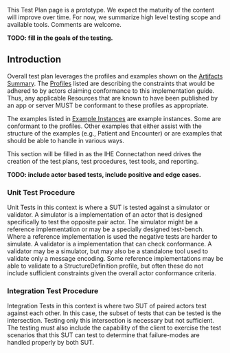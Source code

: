 <div markdown="1" class="stu-note">

This Test Plan page is a prototype. We expect the maturity of the content will improve over time. For now, we summarize high level testing scope and available tools. Comments are welcome.
</div>


**TODO: fill in the goals of the testing.**

## Introduction

Overall test plan leverages the profiles and examples shown on the [Artifacts Summary](artifacts.html). The [Profiles](artifacts.html#structures-resource-profiles) listed are describing the constraints that would be adhered to by actors claiming conformance to this implementation guide. Thus, any applicable Resources that are known to have been published by an app or server MUST be conformant to these profiles as appropriate.

The examples listed in [Example Instances](artifacts.html#example-example-instances) are example instances. Some are conformant to the profiles. Other examples that either assist with the structure of the examples (e.g., Patient and Encounter) or are examples that should be able to handle in various ways. 

This section will be filled in as the IHE Connectathon need drives the creation of the test plans, test procedures, test tools, and reporting.

**TODO: include actor based tests, include positive and edge cases.**

### Unit Test Procedure

Unit Tests in this context is where a SUT is tested against a simulator or validator.  A simulator is a implementation of an actor that is designed specifically to test the opposite pair actor. The simulator might be a reference implementation or may be a specially designed test-bench. Where a reference implementation is used the negative tests are harder to simulate. A validator is a implementation that can check conformance. A validator may be a simulator, but may also be a standalone tool used to validate only a message encoding. Some reference implementations may be able to validate to a StructureDefinition profile, but often these do not include sufficient constraints given the overall actor conformance criteria. 

### Integration Test Procedure

Integration Tests in this context is where two SUT of paired actors test against each other. In this case, the subset of tests that can be tested is the intersection. Testing only this intersection is necessary but not sufficient. The testing must also include the capability of the client to exercise the test scenarios that this SUT can test to determine that failure-modes are handled properly by both SUT.


